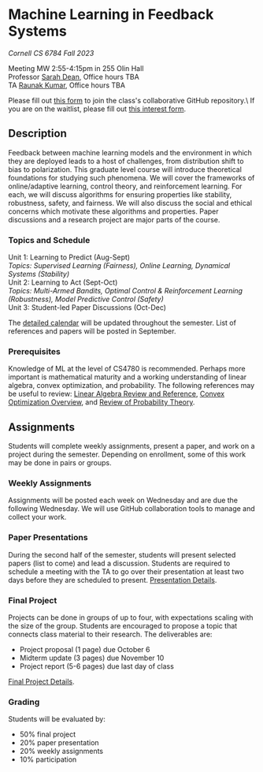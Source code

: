 # Machine Learning in Feedback Systems
*Cornell CS 6784 Fall 2023* 

Meeting MW 2:55-4:15pm in 255 Olin Hall\
Professor [Sarah Dean](https://sdean.website/), Office hours TBA\
TA [Raunak Kumar](https://raunakkmr.github.io/), Office hours TBA

Please fill out [this form](https://forms.gle/jrSPksqc6i5v5NTn7) to join the class's collaborative GitHub repository.\\
If you are on the waitlist, please fill out [this interest form](https://docs.google.com/forms/d/e/1FAIpQLSdYhfcsk6G44HnK2NHMMLjvwlGgNo5c6WWlzAqbeGX3v8vX7g/viewform).

## Description
Feedback between machine learning models and the environment in which they are deployed leads to a host of challenges, from distribution shift to bias to polarization. This graduate level course will introduce theoretical foundations for studying such phenomena. We will cover the frameworks of online/adaptive learning,  control theory, and reinforcement learning. For each, we will discuss algorithms for ensuring properties like stability, robustness, safety, and fairness. We will also discuss the social and ethical concerns which motivate these algorithms and properties. Paper discussions and a research project are major parts of the course.

### Topics and Schedule
Unit 1: Learning to Predict (Aug-Sept)\
*Topics: Supervised Learning (Fairness), Online Learning, Dynamical Systems (Stability)*\
Unit 2: Learning to Act (Sept-Oct)\
*Topics: Multi-Armed Bandits, Optimal Control & Reinforcement Learning (Robustness), Model Predictive Control (Safety)*\
Unit 3: Student-led Paper Discussions (Oct-Dec)

The [detailed calendar](calendar.md) will be updated throughout the semester. List of references and papers will be posted in September.

### Prerequisites

Knowledge of ML at the level of CS4780 is recommended. Perhaps more important is mathematical maturity and a working understanding of linear algebra, convex optimization, and probability. The following references may be useful to review: [Linear Algebra Review and Reference](http://www.cs.cmu.edu/~zkolter/course/15-884/linalg-review.pdf), [Convex Optimization Overview](https://cs229.stanford.edu/section/cs229-cvxopt.pdf), and [Review of Probability Theory](https://cs229.stanford.edu/section/cs229-prob.pdf).

## Assignments
Students will complete weekly assignments, present a paper, and work on a project during the semester. Depending on enrollment, some of this work may be done in pairs or groups.

### Weekly Assignments 
Assignments will be posted each week on Wednesday and are due the following Wednesday. We will use GitHub collaboration tools to manage and collect your work.

### Paper Presentations
During the second half of the semester, students will present selected papers (list to come) and lead a discussion. Students are required to schedule a meeting with the TA to go over their presentation at least two days before they are scheduled to present. [Presentation Details](presentation.md).


### Final Project
Projects can be done in groups of up to four, with expectations scaling with the size of the group. Students are encouraged to propose a topic that connects class material to their research. The deliverables are:
 - Project proposal (1 page) due October 6
 - Midterm update (3 pages) due November 10
 - Project report (5-6 pages) due last day of class

[Final Project Details](project.md).

### Grading
Students will be evaluated by:
 - 50% final project
 - 20% paper presentation
 - 20% weekly assignments
 - 10% participation
